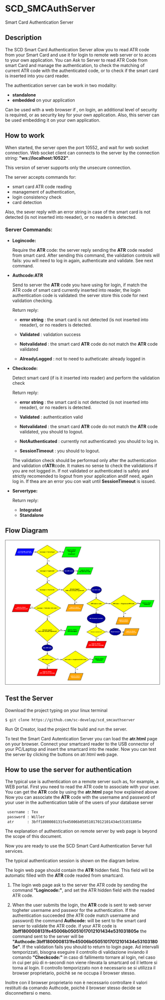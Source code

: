 # SCD_SMCAuthServer
Smart Card Authentication Server

## Description

The SCD Smart Card Authentication Server allow you to read ATR code from your Smart Card and use it for login to remote web server or to acces to your own application. 
You can Ask to Server to read ATR Code from smart Card and manage the authentication, to check the matching of current ATR code with the authenticated code, or to check if the smart card is inserted into you card reader.

The authentication server can be work in two modality:

- <b>standalone</b>
- <b>embedded</b> on your application

Can be used with a web browser if , on login, an additional level of security is required, or as security key for your own application. Also, this server can be used embedding it on your own application.

## How to work

When started, the server open the port 10552, and wait for web socket connection.
Web socket client can connects to the server by the connection string: <b>"ws://localhost:10522"</b>.

This version of server supports only the unsecure connection.

The server accepts commands for:

- smart card ATR code reading
- management of authentication, 
- login consistency check
- card detection

Also, the sever reply with an error string in case of the smart card is not detected  (is not inserted into reeader), or no readers is detected.

### Server Commands:

- <b>Logincode:</b>  

  Require the <b>ATR</b> code: the server reply sending the <b>ATR</b> code readed from smart card.
  After sending this command, the validation controls will fails: you will need to log in again, authenticate and validate.
  See next command.
  
- <b>Authcode:ATR </b>

  Send to server the <b>ATR</b> code you have using for login, if match the <br>ATR</b> code of smart card currently inserted   into reader, the login authentication code is validated: the server store this code for next validation checking.
  
  Return reply:

    - <b>error string</b>  : the smart card is not detected  (is not inserted into reeader), or no readers is detected.

    - <b>Validated</b>     : validation success

    - <b>Notvalidated</b>  : the smart card <b>ATR</b> code do not match the <b>ATR</b> code validated

    - <b>AlreadyLogged</b> : not to need to autheticate: already logged in

- <b>Checkcode:</b>

  Detect smart card (if is it inserted into reader) and perform the validation check

  Return reply:

    - <b>error string</b>     : the smart card is not detected  (is not inserted into reeader), or no readers is detected.

    - <b>Validated</b>        : authentication valid

    - <b>Notvalidated</b>     : the smart card <b>ATR</b> code do not match the <b>ATR</b> code validated, you should to                                     logout.

    - <b>NotAuthenticated</b> : currently not authenticated: you should to log in.
    
    - <b>SessionTimeout</b>   : you should to logout.
    
  The validation check should be performad only after the authentication and validation of<b>ATR</b>code. It makes no sense     to check the validations if you are not logged in.
  If not validated or authenticated is safely and strictly  recomended to logout from your application andif need,  again log   in. If thea are an error you con wait until <b>SessionTimeout</b> is issued. 


- <b>Servertype:</b> 

  Return reply:
  
    - <b>Integrated</b>
    - <b>Standalone</b>

## Flow Diagram

<img src="diagram/Diagramma1.png" />

## Test the Server

Download the project typing on your linux terminal

```
$ git clone https://github.com/sc-develop/scd_smcauthserver
```
Run Qt Creator, load the project file build and run the server.

To test the Smart Card Autentication Server you can load the <b>atr.html</b> page on your browser. 
Connect your smartcard  reader to the USB connector of your PC/Laptop  and insert the smartcard into the reader. 
Now you can test the server by clicking the buttons on atr.html web page.

## How to use the server for authentication

The typical use is authentication on a remote server such as, for example, a WEB portal.
First you need to read the ATR code to associate with your user.
You can get the <b>ATR</b> code by using the <b>atr.html</b> page how explained above 
Now you can associate the <b>ATR</b> code with the username and password of your user in the authentication table of the users of your database server

```
 username : Tex
 password : Willer
 atr      : 3bff1800008131fe45006b05051017012101434e531031805e
 ```

The explanation of authentication on remote server by web page is beyond the scope of this document.

Now you are ready to use the SCD Smart Card Authentication Server full services.

The typical authentication session is shown on the diagram below.

The login web page should contain the <b>ATR</b> hidden field. This field will be automatic filled with the <b>ATR</b> code readed from smartcard.

1) The login web page ask to the server the ATR code by sending the command <b>"Logincode:"</b>, and set the ATR hidden field    with the readed ATR code.

2) When the user submits the login,  the <b>ATR</b> code is sent to web server togheter  username and passwor for the            authentication. 
   If the authentication succeeded (the ATR code match username and password) the command <b>Authcode:<ATR></b> will be sent    to the smart card server to validate the ATR code. 
   if your ATR code is <b>3bff1800008131fe45006b05051017012101434e531031805e</b> the command sent to the server will be          <b>"Authcode:3bff1800008131fe45006b05051017012101434e531031805e"</b>. 
   If the validation fails you should to return to login page.
Ad intervalli temporizzati, bisogna eseguire il controllo di validazione inviando il comando <b>"Checkcode:"</b> in caso di fallimento tornare al login, nel caso in cui per più di n-secondi non viene rilevata la smartcard od il lettore si torna al login.
Il controllo temporizzato non è necessario se si utilizza il browser proprietario, poichè se ne occupa il browser stesso.

Inoltre con il browser proprietario non è necessario controllare il valori restituiti da comando Authcode, poichè il browser stesso decide se disconnettersi o meno.

